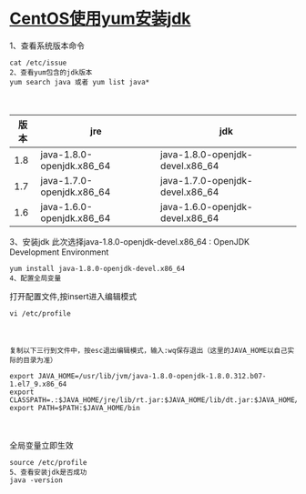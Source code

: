 # [CentOS使用yum安装jdk](https://www.cnblogs.com/zqyanywn/p/10812870.html)

1、查看系统版本命令

```
cat /etc/issue
2、查看yum包含的jdk版本
yum search java 或者 yum list java*
```

　

| 版本 | jre                       | jdk                             |
| ---- | ------------------------- | ------------------------------- |
| 1.8  | java-1.8.0-openjdk.x86_64 | java-1.8.0-openjdk-devel.x86_64 |
| 1.7  | java-1.7.0-openjdk.x86_64 | java-1.7.0-openjdk-devel.x86_64 |
| 1.6  | java-1.6.0-openjdk.x86_64 | java-1.6.0-openjdk-devel.x86_64 |

3、安装jdk
此次选择java-1.8.0-openjdk-devel.x86_64 : OpenJDK Development Environment

```
yum install java-1.8.0-openjdk-devel.x86_64
4、配置全局变量
```

打开配置文件,按insert进入编辑模式

```
vi /etc/profile
```

　　

```
复制以下三行到文件中，按esc退出编辑模式，输入:wq保存退出（这里的JAVA_HOME以自己实际的目录为准）

export JAVA_HOME=/usr/lib/jvm/java-1.8.0-openjdk-1.8.0.312.b07-1.el7_9.x86_64
export CLASSPATH=.:$JAVA_HOME/jre/lib/rt.jar:$JAVA_HOME/lib/dt.jar:$JAVA_HOME/lib/tools.jar
export PATH=$PATH:$JAVA_HOME/bin

```

　　

全局变量立即生效

```
source /etc/profile
5、查看安装jdk是否成功
java -version
```
